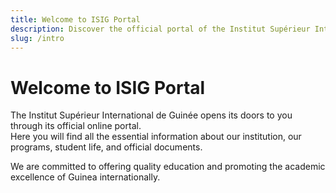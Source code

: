 ```yaml
---
title: Welcome to ISIG Portal
description: Discover the official portal of the Institut Supérieur International de Guinée (ISIG).
slug: /intro
---
```


# Welcome to ISIG Portal

The Institut Supérieur International de Guinée opens its doors to you through its official online portal.  
Here you will find all the essential information about our institution, our programs, student life, and official documents.

We are committed to offering quality education and promoting the academic excellence of Guinea internationally.
